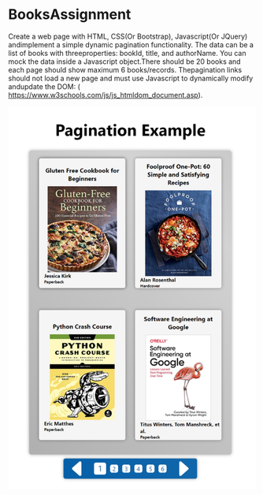 # BooksAssignment
Create a web page with HTML, CSS(Or Bootstrap), Javascript(Or JQuery) andimplement a simple dynamic pagination functionality. The data can be a list of books with threeproperties: bookId, title, and authorName. You can mock the data inside a Javascript object.There should be 20 books and each page should show maximum 6 books/records. Thepagination links should not load a new page and must use Javascript to dynamically modify andupdate the DOM: (​https://www.w3schools.com/js/js_htmldom_document.asp​).

![Screenshot](PaginationAssignment.png)